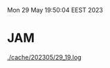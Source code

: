 Mon 29 May 19:50:04 EEST 2023
# JAM
<a href='./cache/202305/29_19.log'>./cache/202305/29_19.log</a>
